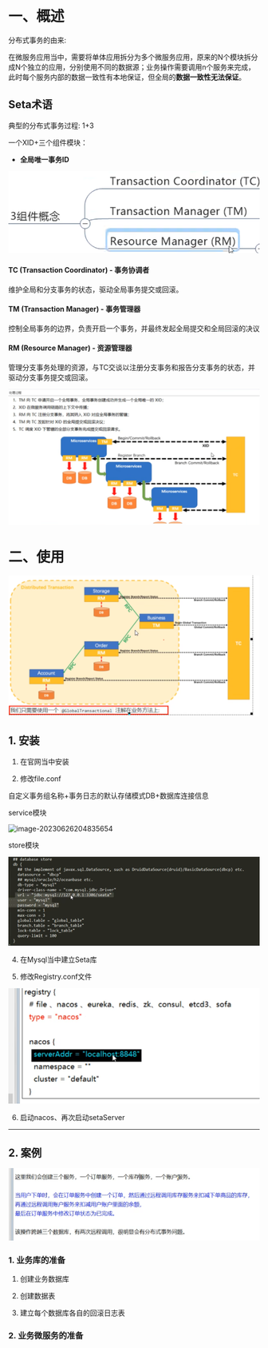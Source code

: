 # 一、概述

分布式事务的由来: 

  在微服务应用当中，需要将单体应用拆分为多个微服务应用，原来的N个模块拆分成N个独立的应用，分别使用不同的数据源；业务操作需要调用n个服务来完成，此时每个服务内部的数据一致性有本地保证，但全局的**数据一致性无法保证**。

## Seta术语

典型的分布式事务过程:  1+3

一个XID+三个组件模块：

- **全局唯一事务ID**

![image-20230617145354676](https://raw.githubusercontent.com/Janeonly300/codeImg/main/img/image-20230617145354676.png)



#### TC (Transaction Coordinator) - 事务协调者

维护全局和分支事务的状态，驱动全局事务提交或回滚。

#### TM (Transaction Manager) - 事务管理器

控制全局事务的边界，负责开启一个事务，并最终发起全局提交和全局回滚的决议

#### RM (Resource Manager) - 资源管理器

管理分支事务处理的资源，与TC交谈以注册分支事务和报告分支事务的状态，并驱动分支事务提交或回滚。

![image-20230617150323227](https://raw.githubusercontent.com/Janeonly300/codeImg/main/img/image-20230617150323227.png)

# 二、使用

![image-20230617151427031](https://raw.githubusercontent.com/Janeonly300/codeImg/main/img/image-20230617151427031.png)

## 1. 安装

1. 在官网当中安装



2. 修改file.conf

 自定义事务组名称+事务日志的默认存储模式DB+数据库连接信息

service模块

![image-20230626204835654](C:/Users/janeonly/AppData/Roaming/Typora/typora-user-images/image-20230626204835654.png)

store模块

 ![image-20230626205051049](https://raw.githubusercontent.com/Janeonly300/codeImg/main/img/image-20230626205051049.png)



4. 在Mysql当中建立Seta库



5. 修改Registry.conf文件

![image-20230626205333449](https://raw.githubusercontent.com/Janeonly300/codeImg/main/img/image-20230626205333449.png)



6. 启动nacos、再次启动setaServer



---

## 2. 案例

  ![image-20230626205719045](https://raw.githubusercontent.com/Janeonly300/codeImg/main/img/image-20230626205719045.png)

### 1. 业务库的准备

1. 创建业务数据库



2. 创建数据表



3.  建立每个数据库各自的回滚日志表



### 2. 业务微服务的准备





